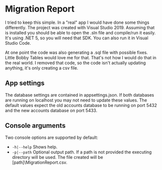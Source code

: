 # Migration Report

I tried to keep this simple. In a "real" app I would have done some things differently. The project was created with Visual Studio 2019. Assuming that is installed you should be able to open the .sln file and compile/run it easily. It's using .NET 5, so you will need that SDK. You can also run it in Visual Studio Code.

At one point the code was also generating a .sql file with possible fixes. Little Bobby Tables would love me for that. That's not how I would do that in the real world. I removed that code, so the code isn't actually updating anything, it's only creating a csv file.

App settings
-----------------

The database settings are contained in appsettings.json. If both databases are running on localhost you may not need to update these values. The default values expect the old accounts database to be running on port 5432 and the new accounts database on port 5433.


Console arguments
-----------------

Two console options are supported by default:

* `-h|--help` Shows help.
* `-p|--path` Optional output path. If a path is not provided the executing directory will be used. The file created will be [path]\MigrationReport.csv.
